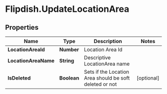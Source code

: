 # Flipdish.UpdateLocationArea

## Properties
Name | Type | Description | Notes
------------ | ------------- | ------------- | -------------
**LocationAreaId** | **Number** | Location Area Id | 
**LocationAreaName** | **String** | Descriptive LocationArea name | 
**IsDeleted** | **Boolean** | Sets if the Location Area should be soft deleted or not | [optional] 


